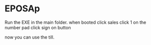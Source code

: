 # EPOSAp

Run the EXE in the main folder.
when booted click sales
click 1 on the number pad
click sign on button

now you can use the till.
